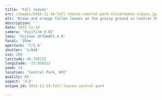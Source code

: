 ```yaml
---
title: 'Fall leaves'
src: /images/2015-11-14-fall-leaves-central-park-olivermakes-ccbync.jpg
alt: 'Brown and orange fallen leaves on the grassy ground in Central Park'
description: ''
date: 2015-11-14
camera: 'Fujifilm X-E2'
lens: 'Fujinon XF35mmF1.4 R'
focal: '35mm'
aperture: 'f/1.6'
shutter: '1/640'
iso: 200
latitude: 40.790722
longitude: -73.958513
zoom: 14
location: 'Central Park, NYC'
quality: 65
aspect: '3:2'
unique_id: 2015-11-14:fall-leaves-central-park

---
```


